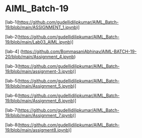 # AIML_Batch-19
[lab-1(https://github.com/gudellidilipkumar/AIML_Batch-19/blob/main/ASSIGNMENT_1.ipynb)]

[lab-2(https://github.com/gudellidilipkumar/AIML_Batch-19/blob/main/Lab03_AIML.ipynb)]

[lab-4] (https://github.com/BommasaniAbhinav/AIML-BATCH-19-20/blob/main/Assignment_4.ipynb)

[lab-3(https://github.com/gudellidilipkumar/AIML_Batch-19/blob/main/assignment-3.ipynb)]

[lab-5(https://github.com/gudellidilipkumar/AIML_Batch-19/blob/main/Assignment_5.ipynb)]

[lab-6(https://github.com/gudellidilipkumar/AIML_Batch-19/blob/main/Assignment_6.ipynb)]

[lab-7(https://github.com/gudellidilipkumar/AIML_Batch-19/blob/main/Assignment_7.ipynb)]

[lab-8(https://github.com/gudellidilipkumar/AIML_Batch-19/blob/main/assigment8.ipynb)]
